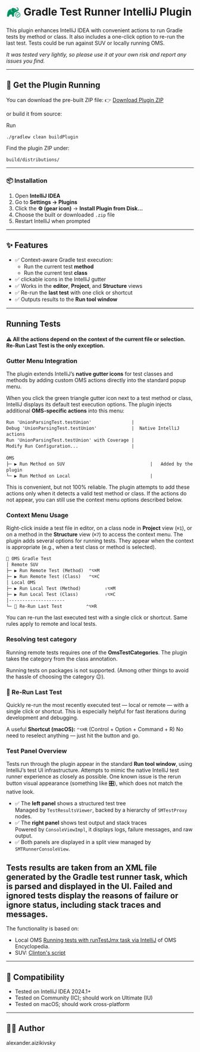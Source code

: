 <h1>
  <img src="https://raw.githubusercontent.com/aizika/OmsTest/master/src/main/resources/META-INF/GradleTest.png" alt="Plugin Icon" width="40" style="vertical-align: middle;"/>
  Gradle Test Runner IntelliJ Plugin
</h1>

This plugin enhances IntelliJ IDEA with convenient actions to run Gradle tests by method or class. It also includes a one-click option to re-run the last test.
Tests could be run against SUV or locally running OMS. 

*It was tested very lightly, so please use it at your own risk and report any issues you find.*

---
## 🚀 Get the Plugin Running
You can download the pre-built ZIP file:
👉 [Download Plugin ZIP](https://github.com/aizika/OmsTest/releases/download/v1.1-beta/OmsTest-1.1-BETA.zip)

or build it from source:

Run
```
./gradlew clean buildPlugin
```

Find the plugin ZIP under:

```
build/distributions/
```
---

### 📦 Installation
1. Open **IntelliJ IDEA**
2. Go to **Settings → Plugins**
3. Click the **⚙️ (gear icon)** → **Install Plugin from Disk...**
4. Choose the built or downloaded `.zip` file
5. Restart IntelliJ when prompted

---

## ✨ Features

* ✅ Context-aware Gradle test execution:
    * Run the current test **method**
    * Run the current test **class**
* ✅ clickable icons in the IntelliJ gutter
* ✅ Works in the **editor**, **Project**, and **Structure** views
* ✅ Re-run the **last test** with one click or shortcut
* ✅ Outputs results to the **Run tool window**

---

## Running Tests
#### ⚠️ All the actions depend on the context of the current file or selection. Re-Run Last Test is the only exception.

### Gutter Menu Integration

The plugin extends IntelliJ’s **native gutter icons** for test classes and methods by adding custom OMS actions directly into the standard popup menu.

When you click the green triangle gutter icon next to a test method or class, IntelliJ displays its default test execution options. The plugin injects additional **OMS-specific actions** into this menu:

```
Run 'UnionParsingTest.testUnion'               |
Debug 'UnionParsingTest.testUnion'             |  Native IntelliJ actions
Run 'UnionParsingTest.testUnion' with Coverage |
Modify Run Configuration...                    |

OMS                                            
├─ ▶️ Run Method on SUV                                |   Added by the plugin
└─ ▶️ Run Method on Local                              |
```
This is convenient, but not 100% reliable. The plugin attempts to add these actions only when it detects a valid test method or class. If the actions do not appear, you can still use the context menu options described below.

### Context Menu Usage

Right-click inside a test file in editor, on a class node in **Project** view (`⌘1`), or on a method in the **Structure** view (`⌘7`) to access the context menu. The plugin adds several options for running tests.
They appear when the context is appropriate (e.g., when a test class or method is selected).

```
📂 OMS Gradle Test
│ Remote SUV
├─ ▶️ Run Remote Test (Method)  ⌃⌥⌘M   
├─ ▶️ Run Remote Test (Class)   ⌃⌥⌘C
│ Local OMS
├─ ▶️ Run Local Test (Method)         ⇧⌥⌘M
├─ ▶️ Run Local Test (Class)          ⇧⌥⌘C
│---------------------
└─ 🔁 Re-Run Last Test         ⌃⌥⌘R
```
You can re-run the last executed test with a single click or shortcut.
Same rules apply to remote and local tests.


### Resolving test category
Running remote tests requires one of the **OmsTestCategories**. The plugin takes the category from the class annotation.

Running tests on packages is not supported. (Among other things to avoid the hassle of choosing the category 😉).

### 🔁 Re-Run Last Test

Quickly re-run the most recently executed test — local or remote — with a single click or shortcut. This is especially helpful for fast iterations during development and debugging.

A useful **Shortcut (macOS):** `⌃⌥⌘R` (Control + Option + Command + R)
No need to reselect anything — just hit the button and go.


### Test Panel Overview
Tests run through the plugin appear in the standard **Run tool window**, using IntelliJ’s test UI infrastructure.
Attempts to mimic the native IntelliJ test runner experience as closely as possible.
One known issue is the rerun button visual appearance (something like 🎛️), which does not match the native look.
- ✅ The **left panel** shows a structured test tree  
  Managed by `TestResultsViewer`, backed by a hierarchy of `SMTestProxy` nodes.
- ✅ The **right panel** shows test output and stack traces  
  Powered by `ConsoleViewImpl`, it displays logs, failure messages, and raw output.
- ✅ Both panels are displayed in a split view managed by `SMTRunnerConsoleView`.


Tests results are taken from an XML file generated by the Gradle test runner task, which is parsed and displayed in the UI.
Failed and ignored tests display the reasons of failure or ignore status, including stack traces and messages.
---
The functionality is based on:
- Local OMS [Running tests with runTestJmx task via IntelliJ](https://oms.workday.build/omsdev/getting-started/running-server-tests-with-jmx/#running-tests-with-runtestjmx-task-via-intellij) of OMS Encyclopedia.
- SUV: [Clinton's script](https://confluence.workday.com/display/~kyle.l.harris/Running+OMS+Server+Tests+on+an+SUV?focusedCommentId=750401483#comment-750401483)
---

## 🔧 Compatibility

* Tested on IntelliJ IDEA 2024.1+
* Tested on Community (IC); should work on Ultimate (IU)
* Tested on macOS; should work cross-platform

---
## 👨‍💻 Author
alexander.aizikivsky
